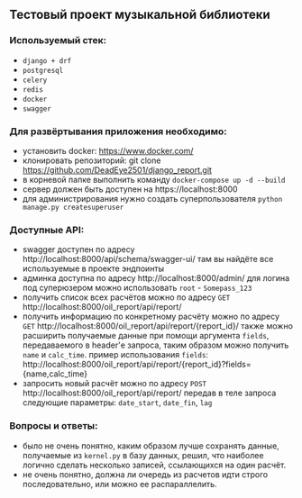 ## Тестовый проект музыкальной библиотеки

### Используемый стек:

- `django + drf`
- `postgresql`
- `celery`
- `redis`
- `docker`
- `swagger`

### Для развёртывания приложения необходимо:

- установить docker: https://www.docker.com/
- клонировать репозиторий: git clone https://github.com/DeadEye2501/django_report.git
- в корневой папке выполнить команду `docker-compose up -d --build`
- сервер должен быть доступен на https://localhost:8000
- для администрирования нужно создать суперпользователя `python manage.py createsuperuser`

### Доступные API:

- swagger доступен по адресу http://localhost:8000/api/schema/swagger-ui/ там вы найдёте все используемые в проекте эндпоинты
- админка доступна по адресу http://localhost:8000/admin/ для логина под суперюзером можно использовать `root` - `Somepass_123`
- получить список всех расчётов можно по адресу `GET` http://localhost:8000/oil_report/api/report/
- получить информацию по конкретному расчёту можно по адресу `GET` http://localhost:8000/oil_report/api/report/{report_id}/
также можно расширить получаемые данные при помощи аргумента `fields`, передаваемого в header'е запроса, таким образом
можно получить `name` и `calc_time`. пример использования `fields`: http://localhost:8000/oil_report/api/report/{report_id}?fields={name,calc_time}
- запросить новый расчёт можно по адресу `POST` http://localhost:8000/oil_report/api/report/ передав в теле запроса следующие параметры:
`date_start`, `date_fin`, `lag`

### Вопросы и ответы:

- было не очень понятно, каким образом лучше сохранять данные, получаемые из `kernel.py` в базу данных, решил, что наиболее
логично сделать несколько записей, ссылающихся на один расчёт.
- не очень понятно, должна ли очередь из расчетов идти строго последовательно, или можно ее распараллелить.